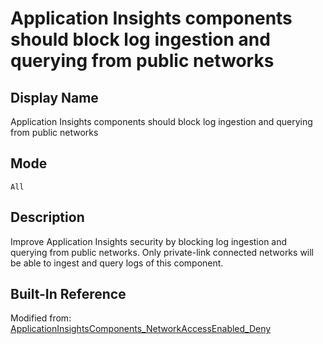 # Application Insights components should block log ingestion and querying from public networks

## Display Name

Application Insights components should block log ingestion and querying from public networks

## Mode

`All`

## Description

Improve Application Insights security by blocking log ingestion and querying from public networks. Only private-link connected networks will be able to ingest and query logs of this component.

## Built-In Reference

Modified from: [ApplicationInsightsComponents_NetworkAccessEnabled_Deny](https://github.com/Azure/azure-policy/blob/master/built-in-policies/policyDefinitions/Monitoring/ApplicationInsightsComponents_NetworkAccessEnabled_Deny.json)